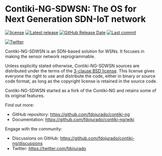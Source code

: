 <!-- <img src="https://github.com/contiki-ng/contiki-ng.github.io/blob/master/images/logo/Contiki_logo_2RGB.png" alt="Logo" width="256"> -->

# Contiki-NG-SDWSN: The OS for Next Generation SDN-IoT network

<!-- [![Github Actions](https://github.com/contiki-ng/contiki-ng/workflows/CI/badge.svg?branch=develop)](https://github.com/contiki-ng/contiki-ng/actions)
[![Documentation Status](https://readthedocs.org/projects/contiki-ng/badge/?version=master)](https://contiki-ng.readthedocs.io/en/master/?badge=master) -->
[![license](https://img.shields.io/badge/license-3--clause%20bsd-brightgreen.svg)](https://github.com/fdojurado/contiki-ng/blob/master/LICENSE.md)
[![Latest release](https://img.shields.io/github/release/contiki-ng/contiki-ng.svg)](https://github.com/fdojurado/contiki-ng/releases/latest)
[![GitHub Release Date](https://img.shields.io/github/release-date/contiki-ng/contiki-ng.svg)](https://github.com/fdojurado/contiki-ng/releases/latest)
[![Last commit](https://img.shields.io/github/last-commit/contiki-ng/contiki-ng.svg)](https://github.com/fdojurado/contiki-ng/commit/HEAD)

<!-- [![Stack Overflow Tag](https://img.shields.io/badge/Stack%20Overflow%20tag-Contiki--NG-blue?logo=stackoverflow)](https://stackoverflow.com/questions/tagged/contiki-ng) -->
<!-- [![Gitter](https://img.shields.io/badge/Gitter-Contiki--NG-blue?logo=gitter)](https://gitter.im/contiki-ng) -->
[![Twitter](https://img.shields.io/badge/Twitter-%40contiki__NG__SDWSN-blue?logo=twitter)](https://twitter.com/fdojurado)

Contiki-NG-SDWSN is an SDN-based solution for WSNs. It focuses in making the sensor network reprogrammable.

Unless explicitly stated otherwise, Contiki-NG-SDWSN sources are distributed under
the terms of the [3-clause BSD license](LICENSE.md). This license gives
everyone the right to use and distribute the code, either in binary or
source code format, as long as the copyright license is retained in
the source code.

Contiki-NG-SDWSN started as a fork of the Contiki-NG and retains some of its original features.

Find out more:

* GitHub repository: https://github.com/fdojurado/contiki-ng
* Documentation: https://github.com/fdojurado/contiki-ng/wiki
<!-- * Web site: http://contiki-ng.org -->
<!-- * Nightly testbed runs: https://contiki-ng.github.io/testbed -->

Engage with the community:

* Discussions on GitHub: https://github.com/fdojurado/contiki-ng/discussions
* Twitter: https://twitter.com/fdojurado
